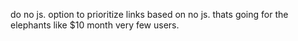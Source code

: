 do no js.
option to prioritize links based
on no js.
thats going for the elephants
like $10 month very few users.

